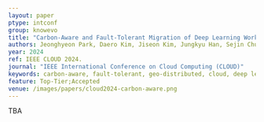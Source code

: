```yaml
---
layout: paper
ptype: intconf
group: knowevo
title: "Carbon-Aware and Fault-Tolerant Migration of Deep Learning Workloads in the Geo-distributed Cloud"
authors: Jeonghyeon Park, Daero Kim, Jiseon Kim, Jungkyu Han, Sejin Chun  
year: 2024
ref: IEEE CLOUD 2024.
journal: "IEEE International Conference on Cloud Computing (CLOUD)"
keywords: carbon-aware, fault-tolerant, geo-distributed, cloud, deep learning, task migration
feature: Top-Tier;Accepted
venue: /images/papers/cloud2024-carbon-aware.png
---
```


TBA
